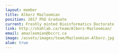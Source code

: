 ```yaml
---
layout: member
title: Alborz Mazloomian
position: 2017 PhD Graduate
current: Freshly minted Bioinformatics Doctorate
link: http://shahlab.ca/team/Alborz-Mazloomian/
email: amazloomian@bccrc.ca
image: /assets/images/team/Mazloomian-Alborz.jpg
alum: true
---
```

